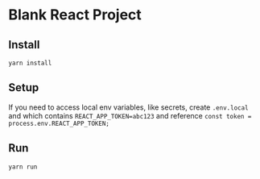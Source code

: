 # Blank React Project

## Install

`yarn install`

## Setup

If you need to access local env variables, like secrets, create `.env.local` and which contains ```REACT_APP_TOKEN=abc123``` and reference ```const token = process.env.REACT_APP_TOKEN;```

## Run

`yarn run`